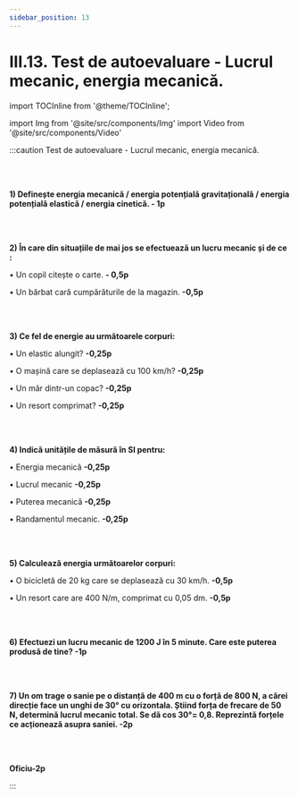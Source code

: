 ```yaml
---
sidebar_position: 13
---
```


# III.13. Test de autoevaluare - Lucrul mecanic, energia mecanică.



import TOCInline from '@theme/TOCInline';

<TOCInline toc={toc} />


import Img from '@site/src/components/Img'
import Video from '@site/src/components/Video'




:::caution Test de autoevaluare - Lucrul mecanic, energia mecanică.

<br></br>

**1) Definește energia mecanică / energia potențială gravitațională / energia potențială elastică / energia cinetică. - 1p**

<br></br>

**2) În care din situațiile de mai jos se efectuează un lucru mecanic și de ce :**

•	Un copil citește o carte. **- 0,5p**

•	Un bărbat cară cumpărăturile de la magazin. **-0,5p**

<br></br>

**3) Ce fel de energie au următoarele corpuri:**

•	Un elastic alungit? **-0,25p**

•	O mașină care se deplasează cu 100 km/h? **-0,25p**

•	Un măr dintr-un copac? **-0,25p**

•	Un resort comprimat? **-0,25p**

<br></br>

**4) Indică unitățile de măsură în SI pentru:**

•	Energia mecanică **-0,25p**

•	Lucrul mecanic **-0,25p**

•	Puterea mecanică **-0,25p**

•	Randamentul mecanic. **-0,25p**

<br></br>


**5) Calculează energia următoarelor corpuri:**

•	O bicicletă de 20 kg care se deplasează cu 30 km/h. **-0,5p**

•	Un resort care are 400 N/m, comprimat cu 0,05 dm. **-0,5p**


<br></br>

**6)	Efectuezi un lucru mecanic de 1200 J în 5 minute. Care este puterea produsă de tine? -1p**

<br></br>

**7)	Un om trage o sanie pe o distanță de 400 m cu o forță de 800 N, a cărei direcție face un unghi de 30° cu orizontala. Știind forța de frecare de 50 N, determină lucrul mecanic total. Se dă cos 30°= 0,8. Reprezintă forțele ce acționează asupra saniei. -2p**

<br></br>

**Oficiu-2p**




:::



